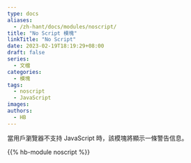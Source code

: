```yaml
---
type: docs
aliases:
  - /zh-hant/docs/modules/noscript/
title: "No Script 模塊"
linkTitle: "No Script"
date: 2023-02-19T18:19:29+08:00
draft: false
series:
  - 文檔
categories:
  - 模塊
tags:
  - noscript
  - JavaScript
images:
authors:
  - HB
---
```


當用戶瀏覽器不支持 JavaScript 時，該模塊將顯示一條警告信息。

<!--more-->

{{% hb-module noscript %}}
